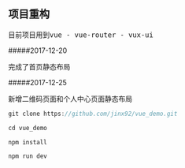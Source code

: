 ## 项目重构
<pre>目前项目用到vue - vue-router - vux-ui</pre>
#####2017-12-20
<pre>完成了首页静态布局</pre>
#####2017-12-25
<pre>新增二维码页面和个人中心页面静态布局</pre>

```javascript 运行
git clone https://github.com/jinx92/vue_demo.git 

cd vue_demo

npm install

npm run dev

```
